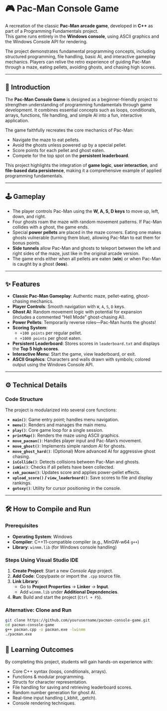 # 🎮 Pac-Man Console Game  

A recreation of the classic **Pac-Man arcade game**, developed in **C++** as part of a Programming Fundamentals project.  
This game runs entirely in the **Windows console**, using ASCII graphics and the Windows Console API for rendering.  

The project demonstrates fundamental programming concepts, including structured programming, file handling, basic AI, and interactive gameplay mechanics. Players can relive the retro experience of guiding Pac-Man through a maze, eating pellets, avoiding ghosts, and chasing high scores.  

---

## 📝 Introduction  

The **Pac-Man Console Game** is designed as a beginner-friendly project to strengthen understanding of programming fundamentals through game development. It combines essential concepts such as loops, conditionals, arrays, functions, file handling, and simple AI into a fun, interactive application.  

The game faithfully recreates the core mechanics of Pac-Man:  
- Navigate the maze to eat pellets.  
- Avoid the ghosts unless powered up by a special pellet.  
- Score points for each pellet and ghost eaten.  
- Compete for the top spot on the **persistent leaderboard**.  

This project highlights the integration of **game logic**, **user interaction**, and **file-based data persistence**, making it a comprehensive example of applied programming fundamentals.  

---

## 🕹️ Gameplay  

- The player controls Pac-Man using the **W, A, S, D keys** to move up, left, down, and right.  
- Four ghosts roam the maze with random movement patterns. If Pac-Man collides with a ghost, the game ends.  
- Special **power pellets** are placed in the maze corners. Eating one makes ghosts vulnerable (turning them blue), allowing Pac-Man to eat them for bonus points.  
- **Side tunnels** allow Pac-Man and ghosts to teleport between the left and right sides of the maze, just like in the original arcade version.  
- The game ends either when all pellets are eaten (**win**) or when Pac-Man is caught by a ghost (**loss**).  

---

## ✨ Features  

- **Classic Pac-Man Gameplay**: Authentic maze, pellet-eating, ghost-chasing mechanics.  
- **Player Controls**: Smooth navigation with `W`, `A`, `S`, `D` keys.  
- **Ghost AI**: Random movement logic with potential for expansion (includes a commented “Hell Mode” ghost-chasing AI).  
- **Power Pellets**: Temporarily reverse roles—Pac-Man hunts the ghosts!  
- **Scoring System**:  
  - `+100 points` per regular pellet.  
  - `+1000 points` per ghost eaten.  
- **Persistent Leaderboard**: Stores scores in `leaderboard.txt` and displays the **Top 5 high scores**.  
- **Interactive Menu**: Start the game, view leaderboard, or exit.  
- **ASCII Graphics**: Characters and walls drawn with symbols; colored output using the Windows Console API.  

---

## ⚙️ Technical Details  

### Code Structure  

The project is modularized into several core functions:  
- **`main()`**: Game entry point; handles menu navigation.  
- **`menu()`**: Renders and manages the main menu.  
- **`play()`**: Core game loop for a single session.  
- **`printMap()`**: Renders the maze using ASCII graphics.  
- **`move_pacman()`**: Handles player input and Pac-Man’s movement.  
- **`move_ghost()`**: Implements simple random AI for ghosts.  
- **`move_ghost_hard()`**: (Optional) More advanced AI for aggressive ghost chasing.  
- **`isCollide()`**: Detects collisions between Pac-Man and ghosts.  
- **`isWin()`**: Checks if all pellets have been collected.  
- **`cek_pacman()`**: Updates score and applies power-pellet effects.  
- **`upload_score()` / `view_leaderboard()`**: Save scores to file and display rankings.  
- **`gotoxy()`**: Utility for cursor positioning in the console.  

---

## 🛠️ How to Compile and Run  

### Prerequisites  
- **Operating System**: Windows  
- **Compiler**: C++11-compatible compiler (e.g., MinGW-w64 `g++`)  
- **Library**: `winmm.lib` (for Windows console handling)  

### Steps Using Visual Studio IDE  
1. **Create Project**: Start a new *Console App* project.  
2. **Add Code**: Copy/paste or import the `.cpp` source file.  
3. **Link Library**:  
   - Go to **Project Properties** → **Linker** → **Input**.  
   - Add `winmm.lib` under **Additional Dependencies**.  
4. **Run**: Build and start the project (`Ctrl + F5`).  

### Alternative: Clone and Run  
```bash
git clone https://github.com/yourusername/pacman-console-game.git
cd pacman-console-game
g++ pacman.cpp -o pacman.exe -lwinmm
./pacman.exe
```

## 🎯 Learning Outcomes

By completing this project, students will gain hands-on experience with:
- Core C++ syntax (loops, conditionals, arrays).
- Functions & modular programming.
- Structs for character representation.
- File handling for saving and retrieving leaderboard scores.
- Random number generation for ghost AI.
- Real-time input handling (_kbhit, _getch).
- Console rendering techniques.
